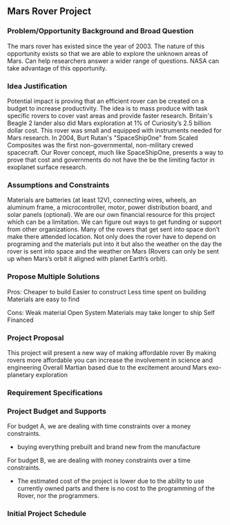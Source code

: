 ## Mars Rover Project

### Problem/Opportunity Background and Broad Question
The mars rover has existed since the year of 2003.
The nature of this opportunity exists so that we are able to explore the unknown areas of Mars.
Can help researchers answer a wider range of questions.
NASA can take advantage of this opportunity.

### Idea Justification
Potential impact is proving that an efficient rover can be created on a budget to increase productivity.
The idea is to mass produce with task specific rovers to cover vast areas and provide faster research. 
Britain's Beagle 2 lander also did Mars exploration at 1% of Curiosity’s 2.5 billion dollar cost. This rover was small and equipped with instruments needed for Mars research. 
In 2004, Burt Rutan's "SpaceShipOne" from Scaled Composites was the first non-governmental, non-military crewed spacecraft. 
Our Rover concept, much like SpaceShipOne, presents a way to prove that cost and governments do not have the be the limiting factor in exoplanet surface research.

### Assumptions and Constraints
Materials are batteries (at least 12V), connecting wires, wheels, an aluminum frame, a microcontroller, motor, power distribution board, and solar panels (optional). 
We are our own financial resource for this project which can be a limitation. 
We can figure out ways to get funding or support from other organizations.
Many of the rovers that get sent into space don’t make there attended location. 
Not only does the rover have to depend on programing and the materials put into it but also the weather on the day the rover is sent into space and the weather on Mars (Rovers can only be sent up when Mars’s orbit it aligned with planet Earth’s orbit).

###  Propose Multiple Solutions
Pros:
Cheaper to build
Easier to construct
Less time spent on building
Materials are easy to find

Cons:
Weak material
Open System
Materials may take longer to ship
Self Financed

### Project Proposal
This project will present a new way of making affordable rover
By making rovers more affordable you can increase the involvement in science and engineering
Overall Martian based due to the excitement around Mars exo-planetary exploration

### Requirement Specifications


### Project Budget and Supports


For budget A, we are dealing with time constraints over a money constraints.
- buying everything prebuilt and brand new from the manufacture

For budget B, we are dealing with money constraints over a time constraints.
- The estimated cost of the project is lower due to the ability to use currently owned parts and there is no cost to the programming of the Rover, nor the programmers.

### Initial Project Schedule


